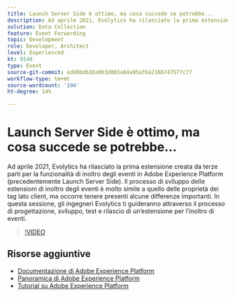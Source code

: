 ```yaml
---
title: Launch Server Side è ottimo, ma cosa succede se potrebbe...
description: Ad aprile 2021, Evolytics ha rilasciato la prima estensione creata da terze parti per la funzionalità di inoltro degli eventi in Adobe Experience Platform (precedentemente Launch Server Side). Il processo di sviluppo delle estensioni di inoltro degli eventi è molto simile a quello delle proprietà dei tag lato client, ma occorre tenere presenti alcune differenze importanti. In questa sessione, gli ingegneri Evolytics ti guideranno attraverso il processo di progettazione, sviluppo, test e rilascio di un’estensione per l’inoltro di eventi.
solution: Data Collection
feature: Event Forwarding
topic: Development
role: Developer, Architect
level: Experienced
kt: 9148
type: Event
source-git-commit: edd0bdb28a9b3d065a64a95af6a216b747577c77
workflow-type: tm+mt
source-wordcount: '194'
ht-degree: 14%

---
```


# Launch Server Side è ottimo, ma cosa succede se potrebbe...

Ad aprile 2021, Evolytics ha rilasciato la prima estensione creata da terze parti per la funzionalità di inoltro degli eventi in Adobe Experience Platform (precedentemente Launch Server Side). Il processo di sviluppo delle estensioni di inoltro degli eventi è molto simile a quello delle proprietà dei tag lato client, ma occorre tenere presenti alcune differenze importanti. In questa sessione, gli ingegneri Evolytics ti guideranno attraverso il processo di progettazione, sviluppo, test e rilascio di un’estensione per l’inoltro di eventi.

>[!VIDEO](https://video.tv.adobe.com/v/337591/?quality=12&learn=on&hidetitle=true)

## Risorse aggiuntive

- [Documentazione di Adobe Experience Platform](https://experienceleague.adobe.com/docs/experience-platform.html)
- [Panoramica di Adobe Experience Platform](https://experienceleague.adobe.com/docs/experience-platform/landing/home.html?lang=it)
- [Tutorial su Adobe Experience Platform](https://experienceleague.adobe.com/docs/platform-learn/tutorials/overview.html?lang=it)
